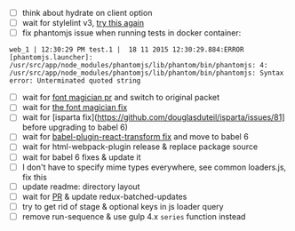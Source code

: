 - [ ] think about hydrate on client option
- [ ] wait for stylelint v3, [try this again](https://github.com/stylelint/stylelint/issues/523)
- [ ] fix phantomjs issue when running tests in docker container:

```
web_1 | 12:30:29 PM test.1 |  18 11 2015 12:30:29.884:ERROR [phantomjs.launcher]: /usr/src/app/node_modules/phantomjs/lib/phantom/bin/phantomjs: 4: /usr/src/app/node_modules/phantomjs/lib/phantom/bin/phantomjs: Syntax error: Unterminated quoted string
```

- [ ] wait for [font magician pr](https://github.com/jonathantneal/postcss-font-magician/pull/7) and switch to original packet
- [ ] wait for [the font magician fix](https://github.com/jonathantneal/postcss-font-magician/issues/9)
- [ ] wait for [isparta fix](https://github.com/douglasduteil/isparta/issues/81] before upgrading to babel 6)
- [ ] wait for [babel-plugin-react-transform fix](https://github.com/gaearon/babel-plugin-react-transform/issues/46) and move to babel 6
- [ ] wait for html-webpack-plugin release & replace package source
- [ ] wait for babel 6 fixes & update it
- [ ] I don't have to specify mime types everywhere, see common loaders.js, fix this
- [ ] update readme: directory layout
- [ ] wait for [PR](https://github.com/acdlite/redux-batched-updates/pull/3) & update redux-batched-updates
- [ ] try to get rid of stage & optional keys in js loader query
- [ ] remove run-sequence & use gulp 4.x `series` function instead
